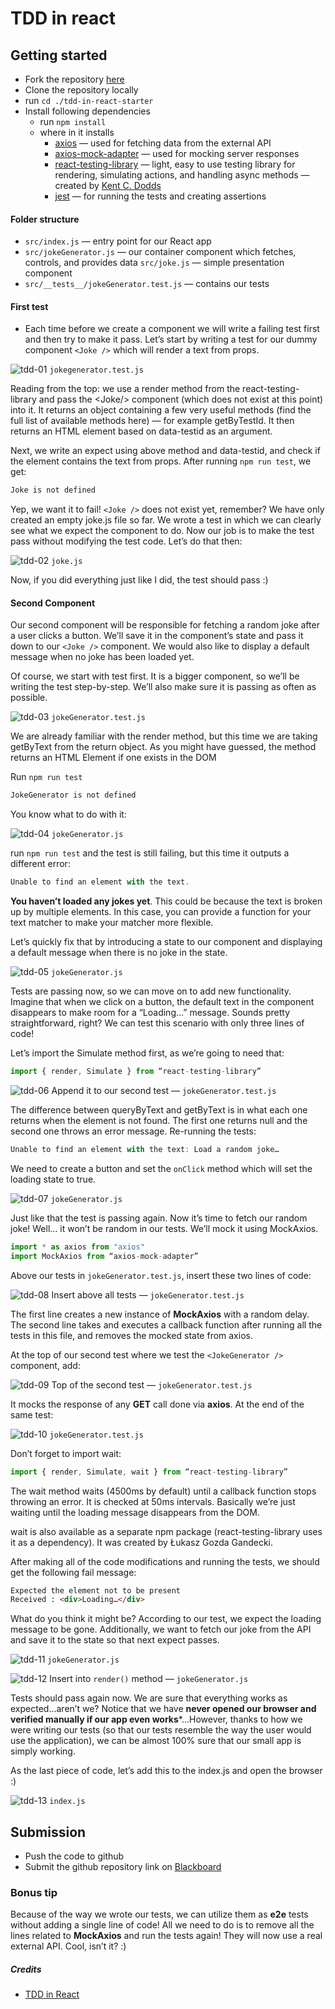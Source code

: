 # TDD in react

## Getting started

* Fork the repository [here](https://github.com/GeorgeBrownCollege-Toronto/tdd-in-react-starter.git)
* Clone the repository locally
* run `cd ./tdd-in-react-starter`
* Install following dependencies
    * run `npm install`
    * where in it installs
        * [axios](https://github.com/axios/axios) — used for fetching data from the external API
        * [axios-mock-adapter](https://github.com/ctimmerm/axios-mock-adapter) — used for mocking server responses
        *  [react-testing-library](https://github.com/kentcdodds/react-testing-library) — light, easy to use testing library for rendering, simulating actions, and handling async methods — created by [Kent C. Dodds](https://www.freecodecamp.org/news/quick-guide-to-tdd-in-react-81888be67c64/undefined)
        * [jest](https://facebook.github.io/jest/) — for running the tests and creating assertions

#### Folder structure

* `src/index.js` — entry point for our React app
* `src/jokeGenerator.js` — our container component which fetches, controls, and provides data
`src/joke.js` — simple presentation component
* `src/__tests__/jokeGenerator.test.js` — contains our tests

#### First test

* Each time before we create a component we will write a failing test first and then try to make it pass. Let’s start by writing a test for our dummy component `<Joke />` which will render a text from props.

![tdd-01](./tdd-01.png)
`jokegenerator.test.js`

Reading from the top: we use a render method from the react-testing-library and pass the &lt;Joke/> component (which does not exist at this point) into it. It returns an object containing a few very useful methods (find the full list of available methods here) — for example getByTestId. It then returns an HTML element based on data-testid as an argument.

Next, we write an expect using above method and data-testid, and check if the element contains the text from props. After running `npm run test`, we get:

```javascript
Joke is not defined
```

Yep, we want it to fail! `<Joke />` does not exist yet, remember? We have only created an empty joke.js file so far. We wrote a test in which we can clearly see what we expect the component to do. Now our job is to make the test pass without modifying the test code. Let’s do that then:

![tdd-02](./tdd-02.png)
`joke.js`

Now, if you did everything just like I did, the test should pass :)

#### Second Component

Our second component will be responsible for fetching a random joke after a user clicks a button. We’ll save it in the component’s state and pass it down to our `<Joke />` component. We would also like to display a default message when no joke has been loaded yet.

Of course, we start with test first. It is a bigger component, so we’ll be writing the test step-by-step. We’ll also make sure it is passing as often as possible.

![tdd-03](./tdd-03.png)
`jokeGenerator.test.js`

We are already familiar with the render method, but this time we are taking getByText from the return object. As you might have guessed, the method returns an HTML Element if one exists in the DOM

Run `npm run test`

```javascript
JokeGenerator is not defined
```

You know what to do with it:

![tdd-04](./tdd-04.png)
`jokeGenerator.js`

run `npm run test` and the test is still failing, but this time it outputs a different error:

```javascript
Unable to find an element with the text.
```

**You haven’t loaded any jokes yet**. This could be because the text is broken up by multiple elements. In this case, you can provide a function for your text matcher to make your matcher more flexible.

Let’s quickly fix that by introducing a state to our component and displaying a default message when there is no joke in the state.

![tdd-05](./tdd-05.png)
`jokeGenerator.js`

Tests are passing now, so we can move on to add new functionality. Imagine that when we click on a button, the default text in the component disappears to make room for a “Loading…” message. Sounds pretty straightforward, right? We can test this scenario with only three lines of code!

Let’s import the Simulate method first, as we’re going to need that:

```javascript
import { render, Simulate } from “react-testing-library”
```

![tdd-06](./tdd-06.png)
Append it to our second test — `jokeGenerator.test.js`

The difference between queryByText and getByText is in what each one returns when the element is not found. The first one returns null and the second one throws an error message. Re-running the tests:

```javascript
Unable to find an element with the text: Load a random joke…
```

We need to create a button and set the `onClick` method which will set the loading state to true.

![tdd-07](./tdd-07.png)
`jokeGenerator.js`

Just like that the test is passing again. Now it’s time to fetch our random joke! Well… it won’t be random in our tests. We’ll mock it using MockAxios.

```javascript
import * as axios from "axios"
import MockAxios from “axios-mock-adapter”
```

Above our tests in `jokeGenerator.test.js`, insert these two lines of code:

![tdd-08](./tdd-08.png)
Insert above all tests — `jokeGenerator.test.js`

The first line creates a new instance of **MockAxios** with a random delay. The second line takes and executes a callback function after running all the tests in this file, and removes the mocked state from axios.

At the top of our second test where we test the `<JokeGenerator />` component, add:

![tdd-09](./tdd-09.png)
Top of the second test — `jokeGenerator.test.js`

It mocks the response of any **GET** call done via **axios**. At the end of the same test:

![tdd-10](./tdd-10.png)
`jokeGenerator.test.js`

Don’t forget to import wait:

```javascript
import { render, Simulate, wait } from “react-testing-library”
```

The wait method waits (4500ms by default) until a callback function stops throwing an error. It is checked at 50ms intervals. Basically we’re just waiting until the loading message disappears from the DOM.

wait is also available as a separate npm package (react-testing-library uses it as a dependency). It was created by Łukasz Gozda Gandecki.

After making all of the code modifications and running the tests, we should get the following fail message:

```html
Expected the element not to be present
Received : <div>Loading…</div>
```

What do you think it might be? According to our test, we expect the loading message to be gone. Additionally, we want to fetch our joke from the API and save it to the state so that next expect passes.

![tdd-11](./tdd-11.png)
`jokeGenerator.js`

![tdd-12](./tdd-12.png)
Insert into `render()` method — `jokeGenerator.js`

Tests should pass again now. We are sure that everything works as expected…aren’t we? Notice that we have **never opened our browser and verified manually if our app even works***…However, thanks to how we were writing our tests (so that our tests resemble the way the user would use the application), we can be almost 100% sure that our small app is simply working.

As the last piece of code, let’s add this to the index.js and open the browser :)

![tdd-13](./tdd-13.png)
`index.js`

## Submission

* Push the code to github
* Submit the github repository link on [Blackboard](https://bb-gbc.blackboard.com/webapps/assignment/uploadAssignment?content_id=_5078199_1&course_id=_184318_1&group_id=&mode=cpview)

### Bonus tip

Because of the way we wrote our tests, we can utilize them as **e2e** tests without adding a single line of code! All we need to do is to remove all the lines related to **MockAxios** and run the tests again! They will now use a real external API. Cool, isn’t it? :)

##### Credits
* [TDD in React](https://www.freecodecamp.org/news/quick-guide-to-tdd-in-react-81888be67c64/)